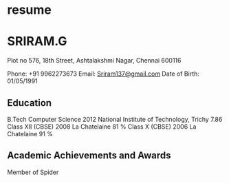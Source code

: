 resume
=====

SRIRAM.G
========
Plot no 576, 18th Street,
Ashtalakshmi Nagar,
Chennai 600116

Phone: +91 9962273673
Email: Sriram137@gmail.com
Date of Birth: 01/05/1991

Education
---------

B.Tech Computer Science 2012 National Institute of Technology, Trichy 7.86
Class XII (CBSE) 2008 La Chatelaine 81 %
Class X   (CBSE) 2006 La Chatelaine 91 %

Academic Achievements and Awards
--------------------------------

Member of Spider
